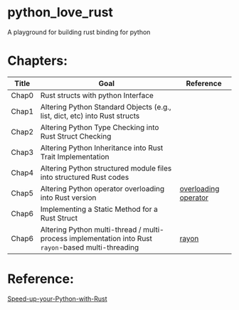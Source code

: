 # python_love_rust
A playground for building rust binding for python

# Chapters:

| Title | Goal| Reference | 
| --- | --- | --- | 
| Chap0 | Rust structs with python Interface | | 
| Chap1 | Altering Python Standard Objects (e.g., list, dict, etc) into Rust structs | |
| Chap2 | Altering Python Type Checking into Rust Struct Checking | |
| Chap3 | Altering Python Inheritance into Rust Trait Implementation | |
| Chap4 | Altering Python structured module files into structured Rust codes | |
| Chap5 | Altering Python operator overloading into Rust version| [overloading operator](https://doc.rust-lang.org/std/ops/index.html) |
| Chap6 | Implementing a Static Method for a Rust Struct| |
| Chap6 | Altering Python multi-thread / multi-process implementation into Rust `rayon`-based multi-threading | [rayon](https://github.com/rayon-rs/rayon) |

# Reference: 

[Speed-up-your-Python-with-Rust](https://github.com/PacktPublishing/Speed-up-your-Python-with-Rust)
 
